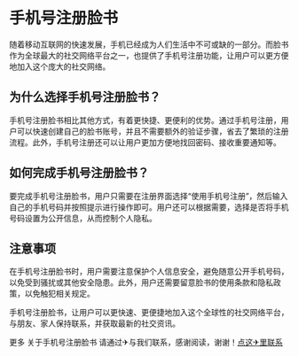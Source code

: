 # 手机号注册脸书

随着移动互联网的快速发展，手机已经成为人们生活中不可或缺的一部分。而脸书作为全球最大的社交网络平台之一，也提供了手机号注册功能，让用户可以更方便地加入这个庞大的社交网络。

## 为什么选择手机号注册脸书？

手机号注册脸书相比其他方式，有着更快捷、更便利的优势。通过手机号注册，用户可以快速创建自己的脸书账号，并且不需要额外的验证步骤，省去了繁琐的注册流程。此外，手机号注册还可以让用户更加方便地找回密码、接收重要通知等。

## 如何完成手机号注册脸书？

要完成手机号注册脸书，用户只需要在注册界面选择“使用手机号注册”，然后输入自己的手机号码并按照提示进行操作即可。用户还可以根据需要，选择是否将手机号码设置为公开信息，从而控制个人隐私。

## 注意事项

在手机号注册脸书时，用户需要注意保护个人信息安全，避免随意公开手机号码，以免受到骚扰或其他安全隐患。此外，用户还需要留意脸书的使用条款和隐私政策，以免触犯相关规定。

手机号注册脸书，让用户可以更快速、更便捷地加入这个全球性的社交网络平台，与朋友、家人保持联系，并获取最新的社交资讯。

更多 关于手机号注册脸书 请通过✈与我们联系，感谢阅读，谢谢！[点这✈里联系](https://gg.k02.cc)